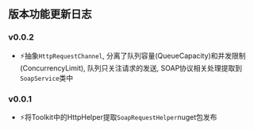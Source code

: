 ﻿## 版本功能更新日志

### v0.0.2
- ⚡️抽象`HttpRequestChannel`, 分离了队列容量(QueueCapacity)和并发限制(ConcurrencyLimit), 队列只关注请求的发送, SOAP协议相关处理提取到`SoapService`类中

### v0.0.1
- ⚡️将Toolkit中的HttpHelper提取`SoapRequestHelper`nuget包发布